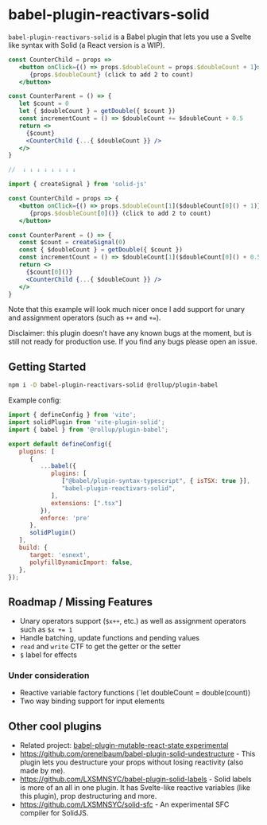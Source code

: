 # babel-plugin-reactivars-solid

`babel-plugin-reactivars-solid` is a Babel plugin that lets you use a Svelte like syntax with Solid (a React version is a WIP).


```jsx
const CounterChild = props =>
   <button onClick={() => props.$doubleCount = props.$doubleCount + 1}>
      {props.$doubleCount} (click to add 2 to count)
   </button>

const CounterParent = () => {
   let $count = 0
   let { $doubleCount } = getDouble({ $count })
   const incrementCount = () => $doubleCount += $doubleCount + 0.5
   return <>
     {$count}
     <CounterChild {...{ $doubleCount }} />
   </>
}

//  ↓ ↓ ↓ ↓ ↓ ↓ ↓ ↓

import { createSignal } from 'solid-js'

const CounterChild = props => {
   <button onClick={() => props.$doubleCount[1]($doubleCount[0]() + 1)}>
      {props.$doubleCount[0]()} (click to add 2 to count)
   </button>

const CounterParent = () => {
   const $count = createSignal(0)
   const { $doubleCount } = getDouble({ $count })
   const incrementCount = () => $doubleCount[1]($doubleCount[0]() + 0.5)
   return <>
     {$count[0]()}
     <CounterChild {...{ $doubleCount }} />
   </>
}
```

Note that this example will look much nicer once I add support for unary and assignment operators (such as `++` and `+=`).

Disclaimer: this plugin doesn't have any known bugs at the moment, but is still not ready for production use. If you find any bugs please open an issue.


## Getting Started

```sh
npm i -D babel-plugin-reactivars-solid @rollup/plugin-babel
```

Example config:
```js
import { defineConfig } from 'vite';
import solidPlugin from 'vite-plugin-solid';
import { babel } from '@rollup/plugin-babel';

export default defineConfig({
   plugins: [
      {
         ...babel({
            plugins: [
               ["@babel/plugin-syntax-typescript", { isTSX: true }],
               "babel-plugin-reactivars-solid",
            ],
            extensions: [".tsx"]
         }),
         enforce: 'pre'
      },
      solidPlugin()
   ],
   build: {
      target: 'esnext',
      polyfillDynamicImport: false,
   },
});
```


## Roadmap / Missing Features
- Unary operators support (`$x++`, etc.) as well as assignment operators such as `$x += 1`
- Handle batching, update functions and pending values
- `read` and `write` CTF to get the getter or the setter
- `$` label for effects
### Under consideration
- Reactive variable factory functions (`let doubleCount = double$($count))
- Two way binding support for input elements



## Other cool plugins
- Related project: [babel-plugin-mutable-react-state experimental](https://github.com/barelyhuman/mute)
- https://github.com/orenelbaum/babel-plugin-solid-undestructure - This plugin lets you destructure your props without losing reactivity (also made by me).
- https://github.com/LXSMNSYC/babel-plugin-solid-labels - Solid labels is more of an all in one plugin. It has Svelte-like reactive variables (like this plugin), prop destructuring and more.
- https://github.com/LXSMNSYC/solid-sfc - An experimental SFC compiler for SolidJS.
